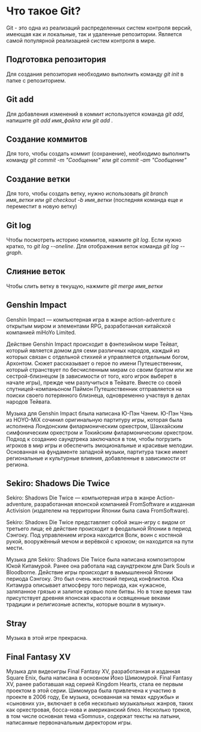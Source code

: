 # Что такое Git?

Git - это одна из реализаций распределенных систем контроля версий, имеющая как и локальные, так и удаленные репозитории. Является самой популярной реализацией систем контроля в мире.

## Подготовка репозитория

Для создания репозитория необходимо выполнить команду *git init*  в папке с репозиторием.

## Git add

Для добавления изменений в коммит используется команда *git add*, напишите *git add имя_файла* или *git add .*

## Создание коммитов

Для того, чтобы создать коммит (сохранение), необходимо выполнить команду *git commit -m "Сообщение"* или *git commit -am "Сообщение"*

## Создание ветки

Для того, чтобы создать ветку, нужно использовать *git branch имя_ветки* или *git checkout -b имя_ветки* (последняя команда еще и переместит в новую ветку)

## Git log

Чтобы посмотреть историю коммитов, нажмите *git log*. Если нужно кратко, то *git log --oneline*. Для отображения веток команда *git log --graph*.

## Слияние веток

Чтобы слить ветку в текущую, нажмите *git merge имя_ветки*

## Genshin Impact

Genshin Impact — компьютерная игра в жанре action-adventure с открытым миром и элементами RPG, разработанная китайской компанией miHoYo Limited.

Действие Genshin Impact происходит в фэнтезийном мире Тейват, который является домом для семи различных народов, каждый из которых связан с отдельной стихией и управляется отдельным богом, Архонтом. Сюжет рассказывает о герое по имени Путешественник, который странствует по бесчисленным мирам со своим братом или же сестрой-близнецом (в зависимости от того, кого игрок выберет в начале игры), прежде чем разлучиться в Тейвате. Вместе со своей спутницей-компаньоном Паймон Путешественник отправляется на поиски своего потерянного близнеца, одновременно участвуя в делах народов Тейвата.

Музыка для Genshin Impact блыла написана Ю-Пэн Чэнем. Ю-Пэн Чэнь из HOYO-MiX сочинил оригинальную партитуру игры, которая была исполнена Лондонским филармоническим оркестром, Шанхайским симфоническим оркестром и Токийским филармоническим оркестром. Подход к созданию саундтрека заключался в том, чтобы погрузить игроков в мир игры и обеспечить эмоциональные и красивые мелодии. Основанная на фундаменте западной музыки, партитура также имеет региональные и культурные влияния, добавленные в зависимости от региона. 

## Sekiro: Shadows Die Twice

Sekiro: Shadows Die Twice — компьютерная игра в жанре Action-adventure, разработанная японской компанией FromSoftware и изданная Activision (издателем на территории Японии была сама FromSoftware). 

Sekiro: Shadows Die Twice представляет собой экшн-игру с видом от третьего лица; её действие происходит в феодальной Японии в период Сэнгоку. Под управлением игрока находится Волк, воин с костяной рукой, вооружённый мечом и верёвкой с крюком; он находится на пути мести.

Музыка для Sekiro: Shadows Die Twice была написана композитором Юкой Китамурой. Ранее она работала над саундтреком для Dark Souls и Bloodborne. Действие игры происходит в вымышленной Японии периода Сэнгоку. Это был очень жестокий период конфликтов. Юка Китамура описывает атмосферу того периода, как «ужасное, заляпанное грязью и залитое кровью поле битвы. Но в тоже время там присутствует древняя японская красота и освященные веками традиции и религиозные аспекты, которые вошли в музыку».

## Stray

Музыка в этой игре прекрасна.

## Final Fantasy XV

Музыка для видеоигры Final Fantasy XV, разработанная и изданная Square Enix, была написана в основном Йоко Шимомурой. Final Fantasy XV, ранее работавшая над серией Kingdom Hearts, стала ее первым проектом в этой серии. Шимомура была привлечена к участию в проекте в 2006 году, Ее музыка, основанная на темах «дружбы» и «сыновних уз», включает в себя несколько музыкальных жанров, таких как оркестровая, босса-нова и американский блюз. Несколько треков, в том числе основная тема «Somnus», содержат тексты на латыни, написанные первоначальным директором игры.